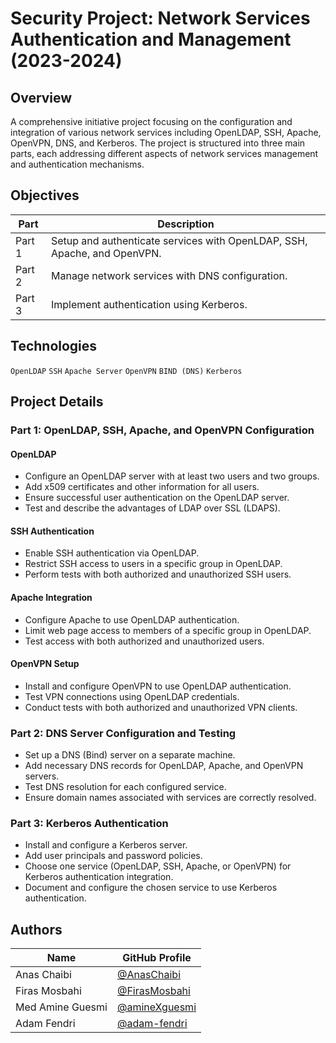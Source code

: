 

# Security Project: Network Services Authentication and Management (2023-2024)

## Overview
A comprehensive initiative project focusing on the configuration and integration of various network services including OpenLDAP, SSH, Apache, OpenVPN, DNS, and Kerberos. The project is structured into three main parts, each addressing different aspects of network services management and authentication mechanisms.

## Objectives

| Part | Description |
|------|-------------|
| Part 1 | Setup and authenticate services with OpenLDAP, SSH, Apache, and OpenVPN. |
| Part 2 | Manage network services with DNS configuration. |
| Part 3 | Implement authentication using Kerberos. |

## Technologies

`OpenLDAP` `SSH` `Apache Server` `OpenVPN` `BIND (DNS)` `Kerberos`

## Project Details

### Part 1: OpenLDAP, SSH, Apache, and OpenVPN Configuration

#### OpenLDAP
- Configure an OpenLDAP server with at least two users and two groups.
- Add x509 certificates and other information for all users.
- Ensure successful user authentication on the OpenLDAP server.
- Test and describe the advantages of LDAP over SSL (LDAPS).

#### SSH Authentication
- Enable SSH authentication via OpenLDAP.
- Restrict SSH access to users in a specific group in OpenLDAP.
- Perform tests with both authorized and unauthorized SSH users.

#### Apache Integration
- Configure Apache to use OpenLDAP authentication.
- Limit web page access to members of a specific group in OpenLDAP.
- Test access with both authorized and unauthorized users.

#### OpenVPN Setup
- Install and configure OpenVPN to use OpenLDAP authentication.
- Test VPN connections using OpenLDAP credentials.
- Conduct tests with both authorized and unauthorized VPN clients.

### Part 2: DNS Server Configuration and Testing

- Set up a DNS (Bind) server on a separate machine.
- Add necessary DNS records for OpenLDAP, Apache, and OpenVPN servers.
- Test DNS resolution for each configured service.
- Ensure domain names associated with services are correctly resolved.

### Part 3: Kerberos Authentication

- Install and configure a Kerberos server.
- Add user principals and password policies.
- Choose one service (OpenLDAP, SSH, Apache, or OpenVPN) for Kerberos authentication integration.
- Document and configure the chosen service to use Kerberos authentication.

## Authors

| Name             | GitHub Profile                                   |
|------------------|--------------------------------------------------|
| Anas Chaibi      | [@AnasChaibi](https://github.com/anasch07)       |
| Firas Mosbahi    | [@FirasMosbahi](https://github.com/FirasMosbahi) |
| Med Amine Guesmi | [@amineXguesmi](https://github.com/amineXguesmi) |
| Adam Fendri      | [@adam-fendri](https://github.com/adam-fendri)   |

